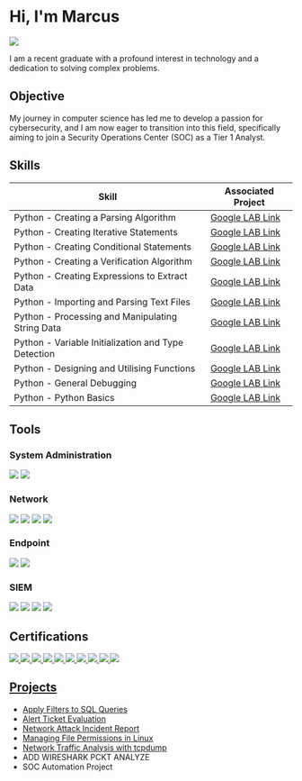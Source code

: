 # Hi, I'm Marcus
<a href="https://linkedin.com/in/marcus-gleeson-2b24b4176"><img src="https://img.shields.io/badge/-LinkedIn-0072b1?&style=for-the-badge&logo=linkedin&logoColor=white" /></a>



I am a recent graduate with a profound interest in technology and a dedication to solving complex problems.

## Objective


My journey in computer science has led me to develop a passion for cybersecurity, and I am now eager to transition into this field, specifically aiming to join a Security Operations Center (SOC) as a Tier 1 Analyst.

## Skills

| Skill                                         | Associated Project         |
|-----------------------------------------------|----------------------------|
| Python - Creating a Parsing Algorithm           | <a href="https://Elfonnzo.github.io/Marcus-Gleeson/Activity_Create%20another%20algorithm.html">Google LAB Link</a>|
| Python - Creating Iterative Statements | <a href="https://Elfonnzo.github.io/Marcus-Gleeson/LAB_Activity_Create%20loops.html">Google LAB Link</a>|
| Python - Creating Conditional Statements | <a href="https://Elfonnzo.github.io/Marcus-Gleeson/LAB_Activity_CreateAConditionalStatement.html">Google LAB Link</a>|
| Python - Creating a Verification Algorithm | <a href="https://Elfonnzo.github.io/Marcus-Gleeson/Activity_Develop%20an%20algorithm.html">Google LAB Link</a>|
| Python - Creating Expressions to Extract Data     | <a href="https://Elfonnzo.github.io/Marcus-Gleeson/Activity_Use%20regular%20expressions%20to%20find%20patterns.html">Google LAB Link</a>|
| Python - Importing and Parsing Text Files         | <a href="https://Elfonnzo.github.io/Marcus-Gleeson/Activity_Import%20and%20parse%20a%20text%20file.html">Google LAB Link</a>|
| Python - Processing and Manipulating String Data              | <a href="https://Elfonnzo.github.io/Marcus-Gleeson/Activity_Work%20with%20strings%20in%20Python.html">Google LAB Link</a>|
| Python - Variable Initialization and Type Detection | <a href="https://Elfonnzo.github.io/Marcus-Gleeson/LAB_Activity_Assign%20Python%20variables.html">Google LAB Link</a>|
| Python - Designing and Utilising Functions | <a href="https://Elfonnzo.github.io/Marcus-Gleeson/LAB_Activity_Create%20more%20functions.html">Google LAB Link</a>|
| Python - General Debugging | <a href="https://Elfonnzo.github.io/Marcus-Gleeson/Debug_LAB_014_Activity.html">Google LAB Link</a>|
| Python - Python Basics | <a href="https://Elfonnzo.github.io/Marcus-Gleeson/LAB_Activity_PracticeWritingPythonCode.html">Google LAB Link</a>|

## Tools

### System Administration
<div>   
     <img src="https://img.shields.io/badge/Advanced Packet Tool (APT)-0000FF?&style=for-the-badge&logo=Zeek&logoColor=white" />
     <img src="https://img.shields.io/badge/Shell Bash-D3D3D3?&style=for-the-badge&logo=Zeek&logoColor=white" />


### Network
<div>
    <img src="https://img.shields.io/badge/-Wireshark-1679A7?&style=for-the-badge&logo=Wireshark&logoColor=white" />
    <img src="https://img.shields.io/badge/-Suricata-EF3B2D?&style=for-the-badge&logo=Suricata&logoColor=white" />
    <img src="https://img.shields.io/badge/-Zeek-777BB4?&style=for-the-badge&logo=Zeek&logoColor=white" />
    <img src="https://img.shields.io/badge/TCPdump-0000FF?&style=for-the-badge&logo=Zeek&logoColor=white" />
    

</div>

### Endpoint
<div>
    <img src="https://img.shields.io/badge/-Microsoft_Defender_for_Endpoint-00A4EF?&style=for-the-badge&logo=Microsoft&logoColor=white" />
    <img src="https://img.shields.io/badge/-Velociraptor-4B275F?&style=for-the-badge&logo=Velociraptor&logoColor=white" />
</div>

### SIEM
<div>
    <img src="https://img.shields.io/badge/-Microsoft_Sentinel-0078D4?&style=for-the-badge&logo=Microsoft&logoColor=white" />
    <img src="https://img.shields.io/badge/-Splunk-000000?&style=for-the-badge&logo=Splunk&logoColor=white" />
    <img src="https://img.shields.io/badge/-Elastic-005571?&style=for-the-badge&logo=Elastic&logoColor=white" />
    <img src="https://img.shields.io/badge/Google%20Chronicle-4285F4?style=for-the-badge&logo=google&logoColor=white" />

</div>

## Certifications
</div>
<a href="https://github.com/Elfonnzo/Marcus-Gleeson/blob/main/I%20Google%20Foundations%20Of%20Cybersecurity%20Cert.pdf">
  <img src="https://img.shields.io/badge/I%20Google%20Foundations%20Of%20Cybersecurity%20Certificate-Coursera-4285F4?style=for-the-badge&logo=google&logoColor=orange&labelColor=FFFFFF">
</div>
<a href="https://github.com/Elfonnzo/Marcus-Gleeson/blob/main/II%20Google%20Manage%20Security%20Risks%20Cert.pdf">
  <img src="https://img.shields.io/badge/II%20Google%20Play%20it%20Safe:%20Manage%20Security%20Risks-Coursera-4285F4?style=for-the-badge&logo=google&logoColor=orange&labelColor=FFFFFF">
</div>
<a href="https://github.com/Elfonnzo/Marcus-Gleeson/blob/main/III%20Google%20Networks%20&%20Network%20Security%20Cert.pdf">
  <img src="https://img.shields.io/badge/III%20Google%20Connect%20and%20Protect:%20Networks%20and%20Network%20Security-Coursera-4285F4?style=for-the-badge&logo=google&logoColor=orange&labelColor=FFFFFF">
</div>
<a href="https://github.com/Elfonnzo/Marcus-Gleeson/blob/main/IV%20Google%20Linux%20&%20SQL%20Cert.pdf">
  <img src="https://img.shields.io/badge/IV%20Google%20Tools%20of%20The%20Trade:%20Linux%20and%20SQL-Coursera-4285F4?style=for-the-badge&logo=google&logoColor=orange&labelColor=FFFFFF">
</div>
<a href="https://github.com/Elfonnzo/Marcus-Gleeson/blob/main/V%20Google%20Assets,%20Threats%20&%20Vulnerabilities%20Cert.pdf">
  <img src="https://img.shields.io/badge/V%20Google%20Assets,%20Threats,%20and%20Vulnerabilities-Coursera-4285F4?style=for-the-badge&logo=google&logoColor=orange&labelColor=FFFFFF">
<a href="https://github.com/Elfonnzo/Marcus-Gleeson/blob/main/VI%20Google%20Detection%20&%20Response%20Cert.pdf">
  <img src="https://img.shields.io/badge/VI%20Google%20Sound%20the%20Alarm:%20Detection%20and%20Response-Coursera-4285F4?style=for-the-badge&logo=google&logoColor=orange&labelColor=FFFFFF">
</div>
<a href="https://github.com/Elfonnzo/Marcus-Gleeson/blob/main/VII%20Google%20Automate%20Cybersecurity%20Tasks%20with%20Python%20Cert.pdf">
  <img src="https://img.shields.io/badge/VII%20Google%20Automate%20Cybersecurity%20Tasks%20with%20Python-Coursera-4285F4?style=for-the-badge&logo=google&logoColor=orange&labelColor=FFFFFF">
</div>
<a href="https://github.com/Elfonnzo/Marcus-Gleeson/blob/main/VIII%20Google%20Prepare%20for%20Jobs%20Cert.pdf">
  <img src="https://img.shields.io/badge/VIII%20Google%20Put%20it%20To%20work:%20Prepare%20for%20Cybersecurity%20Jobs-Coursera-4285F4?style=for-the-badge&logo=google&logoColor=orange&labelColor=FFFFFF">
</div>
<a href="https://github.com/Elfonnzo/Marcus-Gleeson/blob/main/IX%20Google%20Cybersecurity%20Certificate.pdf">
  <img src="https://img.shields.io/badge/IX%20Google%20Cybersecurity%20Professional%20Certificate-Coursera-4285F4?style=for-the-badge&logo=google&logoColor=orange&labelColor=FFFFFF">
</div>
<a href="https://github.com/Elfonnzo/Marcus-Gleeson/blob/main/TAFE%20NSW%20Cyber%20MicroSkill%20Certificate.pdf">
  <img src="https://img.shields.io/badge/Cyber%20MicroSkill%20Certificate-TAFE%20NSW-0A0A0A?style=for-the-badge&labelColor=FFFFFF">
</div>



## Projects
- <a href="https://github.com/Elfonnzo/Apply-Filters-to-SQL-Queries/blob/main/Apply%20filters%20to%20SQL%20queries.md">Apply Filters to SQL Queries</a>
- <a href="https://github.com/Elfonnzo/Alert-Ticket/blob/main/Alert%20ticket.md">Alert Ticket Evaluation</a>
- <a href="https://github.com/Elfonnzo/Network-Incident-Report/blob/main/Cybersecurity%20incident%20report%20Analyze%20network%20attacks.md"> Network Attack Incident Report</a>
- <a href="https://github.com/Elfonnzo/Linux-File-Permissions/blob/main/Use%20Linux%20commands%20to%20manage%20file%20permissions.md"> Managing File Permissions in Linux</a>
- <a href="https://github.com/Elfonnzo/Linux-Packet-Cap/blob/main/Linuxpkt.md"> Network Traffic Analysis with tcpdump</a>
- ADD WIRESHARK PCKT ANALYZE
- SOC Automation Project
